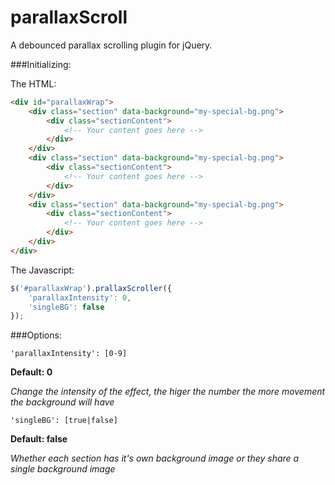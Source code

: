parallaxScroll
==============

A debounced parallax scrolling plugin for jQuery.

###Initializing:

The HTML:

```html
<div id="parallaxWrap">
    <div class="section" data-background="my-special-bg.png">
        <div class="sectionContent">
            <!-- Your content goes here -->
        </div>
    </div>
    <div class="section" data-background="my-special-bg.png">
        <div class="sectionContent">
            <!-- Your content goes here -->
        </div>
    </div>
    <div class="section" data-background="my-special-bg.png">
        <div class="sectionContent">
            <!-- Your content goes here -->
        </div>
    </div>
</div>
```

The Javascript:

```javascript
$('#parallaxWrap').prallaxScroller({
    'parallaxIntensity': 0,
    'singleBG': false
});
```


###Options:

```
'parallaxIntensity': [0-9]
```
**Default: 0**

*Change the intensity of the effect, the higer the number the more movement the background will have*
```
'singleBG': [true|false]
```
**Default: false**

*Whether each section has it's own background image or they share a single background image*